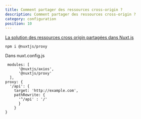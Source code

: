 ```yaml
---
title: Comment partager des ressources cross-origin ?
description: Comment partager des ressources cross-origin ?
category: configuration
position: 10
---
```


[La solution des ressources cross origin partagées dans Nuxt.js](https://github.com/nuxt-community/proxy-module#readme)

```
npm i @nuxtjs/proxy
```

Dans nuxt.config.js 

```
 modules: [
      '@nuxtjs/axios',
      '@nuxtjs/proxy'
  ],
proxy: {
  '/api': {
    target: 'http://example.com',
    pathRewrite: {
      '^/api' : '/'
      }
    }
}
```
